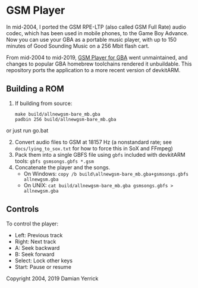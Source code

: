 GSM Player
==========
In mid-2004, I ported the GSM RPE-LTP (also called GSM Full Rate)
audio codec, which has been used in mobile phones, to the Game Boy
Advance.  Now you can use your GBA as a portable music player, with
up to 150 minutes of Good Sounding Music on a 256 Mbit flash cart. 

From mid-2004 to mid-2019, [GSM Player for GBA] went unmaintained,
and changes to popular GBA homebrew toolchains rendered it
unbuildable.  This repository ports the application to a more
recent version of devkitARM.

[GSM Player for GBA]: https://pineight.com/gba/gsm/


Building a ROM
--------------
1. If building from source:

       make build/allnewgsm-bare_mb.gba
       padbin 256 build/allnewgsm-bare_mb.gba

or just run go.bat

2. Convert audio files to GSM at 18157 Hz (a nonstandard rate; see
   `docs/lying_to_sox.txt` for how to force this in SoX and FFmpeg)
3. Pack them into a single GBFS file using `gbfs` included with
   devkitARM tools: `gbfs gsmsongs.gbfs *.gsm`
4. Concatenate the player and the songs.
    - On Windows: `copy /b build\allnewgsm-bare_mb.gba+gsmsongs.gbfs allnewgsm.gba`
    - On UNIX: `cat build/allnewgsm-bare_mb.gba gsmsongs.gbfs > allnewgsm.gba`

Controls
--------
To control the player:

- Left: Previous track
- Right: Next track
- A: Seek backward
- B: Seek forward
- Select: Lock other keys
- Start: Pause or resume


Copyright 2004, 2019 Damian Yerrick
